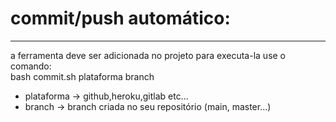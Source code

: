 # commit/push automático:
<hr>
<p>
a ferramenta deve ser adicionada no projeto para executa-la use o comando:
<br>
<spam color="green">bash commit.sh plataforma branch</spam>
<br>

</p>
<ul>
    <li>
    plataforma -> github,heroku,gitlab etc...
    </li>
    <li>
    branch -> branch criada no seu repositório (main, master...)
    </li>
</ul>
